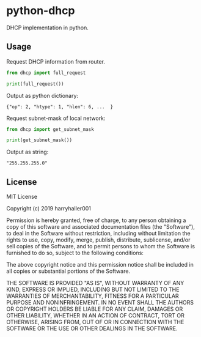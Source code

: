 python-dhcp
===========
DHCP implementation in python.


Usage
-----
Request DHCP information from router.
```python
from dhcp import full_request

print(full_request())
```

Output as python dictionary:

```
{"op": 2, "htype": 1, "hlen": 6, ...  }
```

Request subnet-mask of local network:

```python
from dhcp import get_subnet_mask

print(get_subnet_mask())
```

Output as string:

```
"255.255.255.0"
```

License
-------

MIT License

Copyright (c) 2019 harryhaller001

Permission is hereby granted, free of charge, to any person obtaining a copy
of this software and associated documentation files (the "Software"), to deal
in the Software without restriction, including without limitation the rights
to use, copy, modify, merge, publish, distribute, sublicense, and/or sell
copies of the Software, and to permit persons to whom the Software is
furnished to do so, subject to the following conditions:

The above copyright notice and this permission notice shall be included in all
copies or substantial portions of the Software.

THE SOFTWARE IS PROVIDED "AS IS", WITHOUT WARRANTY OF ANY KIND, EXPRESS OR
IMPLIED, INCLUDING BUT NOT LIMITED TO THE WARRANTIES OF MERCHANTABILITY,
FITNESS FOR A PARTICULAR PURPOSE AND NONINFRINGEMENT. IN NO EVENT SHALL THE
AUTHORS OR COPYRIGHT HOLDERS BE LIABLE FOR ANY CLAIM, DAMAGES OR OTHER
LIABILITY, WHETHER IN AN ACTION OF CONTRACT, TORT OR OTHERWISE, ARISING FROM,
OUT OF OR IN CONNECTION WITH THE SOFTWARE OR THE USE OR OTHER DEALINGS IN THE
SOFTWARE.
